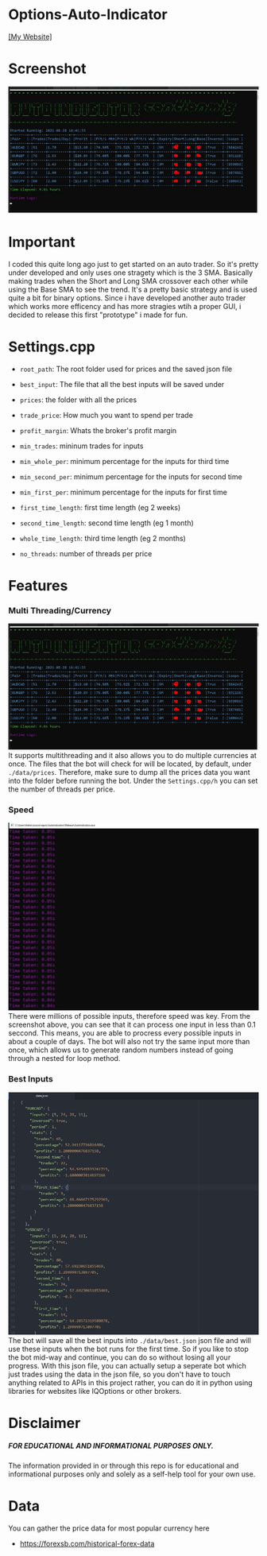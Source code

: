 # Options-Auto-Indicator
[[My Website]](https://mitsuzi.xyz/)

# Screenshot
![ScreenShot](https://github.com/ContionMig/Options-Auto-Indicator/blob/main/docs/demo.png)

# Important
I coded this quite long ago just to get started on an auto trader. So it's pretty under developed and only uses one stragety which is the 3 SMA. Basically making trades when the Short and Long SMA crossover each other while using the Base SMA to see the trend. It's a pretty basic strategy and is used quite a bit for binary options. Since i have developed another auto trader which works more efficency and has more stragies wtih a proper GUI, i decided to release this first "prototype" i made for fun. 

# Settings.cpp
- `root_path`: The root folder used for prices and the saved json file
- `best_input`: The file that all the best inputs will be saved under
- `prices`: the folder with all the prices

- `trade_price`: How much you want to spend per trade
- `profit_margin`: Whats the broker's profit margin

- `min_trades`: mininum trades for inputs
- `min_whole_per`: minimum percentage for the inputs for third time
- `min_second_per`: minimum percentage for the inputs for second time
- `min_first_per`: minimum percentage for the inputs for first time

- `first_time_length`: first time length (eg 2 weeks)
- `second_time_length`: second time length (eg 1 month)
- `whole_time_length`: third time length (eg 2 months)

- `no_threads`: number of threads per price

# Features

### Multi Threading/Currency
![ScreenShot](https://github.com/ContionMig/Options-Auto-Indicator/blob/main/docs/demo.png)
It supports multithreading and it also allows you to do multiple currencies at once. The files that the bot will check for will be located, by default, under ```./data/prices```. Therefore, make sure to dump all the prices data you want into the folder before running the bot. Under the ```Settings.cpp/h``` you can set the number of threads per price. 

### Speed
![ScreenShot3](https://github.com/ContionMig/Options-Auto-Indicator/blob/main/docs/time.jpg)
There were millions of possible inputs, therefore speed was key. From the screenshot above, you can see that it can process one input in less than 0.1 seccond. This means, you are able to procress every possible inputs in about a couple of days. The bot will also not try the same input more than once, which allows us to generate random numbers instead of going through a nested for loop method. 

### Best Inputs
![ScreenShot2](https://github.com/ContionMig/Options-Auto-Indicator/blob/main/docs/output.jpg)
The bot will save all the best inputs into ```./data/best.json``` json file and will use these inputs when the bot runs for the first time. So if you like to stop the bot mid-way and continue, you can do so without losing all your progress. With this json file, you can actually setup a seperate bot which just trades using the data in the json file, so you don't have to touch anything related to APIs in this project rather, you can do it in python using libraries for websites like IQOptions or other brokers.

# Disclaimer
##### FOR EDUCATIONAL AND INFORMATIONAL PURPOSES ONLY.
The information provided in or through this repo is for educational and informational purposes only and solely as a self-help tool for your own use.

# Data
You can gather the price data for most popular currency here
- https://forexsb.com/historical-forex-data

